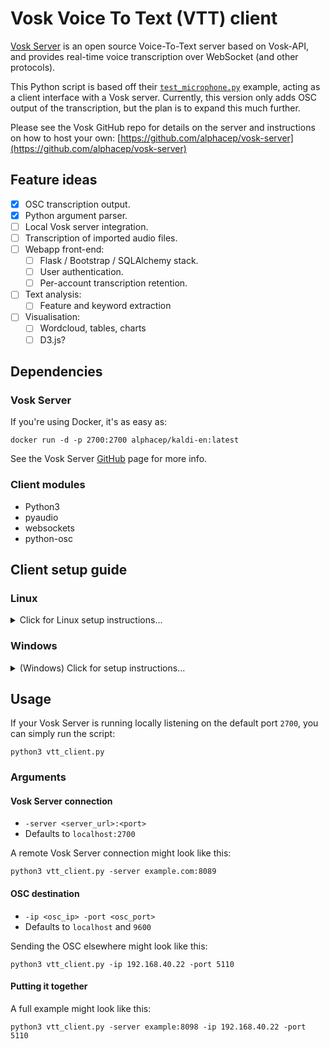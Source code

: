 # Vosk Voice To Text (VTT) client

[Vosk Server](https://alphacephei.com/vosk/server) is an open source Voice-To-Text server based on Vosk-API, and provides real-time voice transcription over WebSocket (and other protocols).

This Python script is based off their [`test_microphone.py`](https://github.com/alphacep/vosk-server/blob/master/websocket/test_microphone.py) example, acting as a client interface with a Vosk server. Currently, this version only adds OSC output of the transcription, but the plan is to expand this much further.

Please see the Vosk GitHub repo for details on the server and instructions on how to host your own: [https://github.com/alphacep/vosk-server](https://github.com/alphacep/vosk-server)



## Feature ideas
- [x] OSC transcription output.
- [x] Python argument parser.
- [ ] Local Vosk server integration.
- [ ] Transcription of imported audio files.
- [ ] Webapp front-end:
  - [ ] Flask / Bootstrap / SQLAlchemy stack.
  - [ ] User authentication.
  - [ ] Per-account transcription retention.
- [ ] Text analysis:
  - [ ] Feature and keyword extraction
- [ ] Visualisation:
  - [ ] Wordcloud, tables, charts
  - [ ] D3.js?

## Dependencies

### Vosk Server

If you're using Docker, it's as easy as:

```shell
docker run -d -p 2700:2700 alphacep/kaldi-en:latest
```

See the Vosk Server [GitHub](https://alphacephei.com/vosk/server) page for more info.

### Client modules

- Python3
- pyaudio
- websockets
- python-osc


## Client setup guide

### Linux 

<details>
  <summary>Click for Linux setup instructions... </summary>

**This assumes you have `Python3` and `pip` installed.**

#### 1. Install the Python modules

*I had a fatal install error using the official `pip install pyaudio` on Ubuntu 20.04. The following command worked perfectly instead:*

``` shell
sudo apt install portaudio19-dev python3-pyaudio
pip install websockets python-osc
```

#### 2. Clone the project

```shell
git clone https://github.com/MaxVRAM/vosk_vtt_client.git
```

</details>


### Windows

<details>
  <summary>(Windows) Click for setup instructions... </summary>

#### 1. Install `Python 3`

**This will work with other versions of Python, but I've only tested it with Python 3.10.0, so that's what I'll be using as an example.**

1. Head over to the [Python Releases for Windows](https://www.python.org/downloads/windows/) site and download Python 3.10.0 (64-bit) installer - or use this [direct download link](https://www.python.org/ftp/python/3.10.0/python-3.10.0-amd64.exe)
2. Open the downloaded install file, **make sure the `Add Python 3.10 to PATH` option** at the bottom of the window is **checked**, then hit Install Now and wait for it to finish.
3. Open Windows command prompt by pressing `[win] + r`, enter `cmd` in the box and hit enter.
4. Check that Python is installed by entering `python -V` (with a capital V). It should print out `Python 3.10.0`.

#### 2. Install the Python modules

**PyAudio is not a native package on Windows, so it needs to be manually downloaded and imported from a `whl` wheel file.**

1. Open up your browser, and download the matching PyAudio file for your Python version and OS - [link](https://www.lfd.uci.edu/~gohlke/pythonlibs/#pyaudio).

- For example, Python 3.10.0 on Windows 10 (64-bit) would require:
  - `PyAudio‑0.2.11‑cp310‑cp310‑win_amd64.whl`
  - Where `cp310` is Python 3.10.0, and `win_amd64` is Windows 64-bit).

2. Move the file to your user's `Documents` folder.
3. Back in Windows command prompt, navigate to the Documents folder, using `cd Documents` if you're already in your user folder, otherwise `cd C:\Users\<your_user_name>\Documents`.
4. Now install the module:

```shell
pip install PyAudio‑0.2.11‑cp310‑cp310‑win_amd64.whl
```

5. And finally install `websockets` and `python-osc`:

```shell
pip install websockets python-osc
```

#### 3. Clone the project

```shell
git clone https://github.com/MaxVRAM/vosk_vtt_client.git
```

- Or download the script directly [`vtt_client.py`](https://github.com/MaxVRAM/vosk_vtt_client/blob/main/vtt_client.py).

</details>


## Usage

If your Vosk Server is running locally listening on the default port `2700`, you can simply run the script:

```shell
python3 vtt_client.py
```

### Arguments

#### Vosk Server connection

- `-server <server_url>:<port>`
- Defaults to `localhost:2700`

A remote Vosk Server connection might look like this:

```shell
python3 vtt_client.py -server example.com:8089
```

#### OSC destination

- `-ip <osc_ip> -port <osc_port>`
- Defaults to `localhost` and `9600`

Sending the OSC elsewhere might look like this:

```shell
python3 vtt_client.py -ip 192.168.40.22 -port 5110
```

#### Putting it together

A full example might look like this:

```shell
python3 vtt_client.py -server example:8098 -ip 192.168.40.22 -port 5110
```
